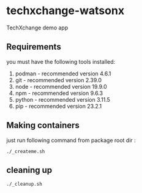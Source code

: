 # techxchange-watsonx
TechXchange demo app

## Requirements
you must have the following tools installed:

1. podman - recommended version 4.6.1
2. git - recommended version 2.39.0
3. node - recommended version 19.9.0
4. npm - recommended version 9.6.3
5. python - recommended version 3.11.5
6. pip - recommended version 23.2.1

## Making containers
just run following command from package root dir :
```
./_createme.sh
```

## cleaning up
```
./_cleanup.sh
```
 

